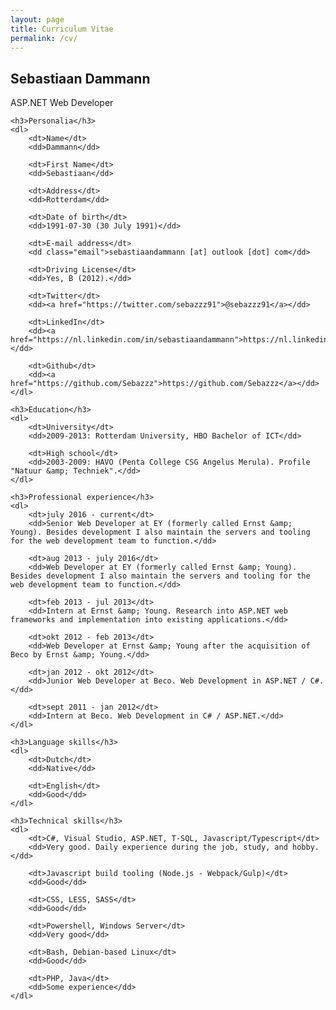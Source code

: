 ```yaml
---
layout: page
title: Curriculum Vitae
permalink: /cv/
---
```


<article id="cv-container">
    <h2>Sebastiaan Dammann</h2>
    <p class="sub">
        ASP.NET Web Developer
    </p>

    <h3>Personalia</h3>
    <dl>
        <dt>Name</dt>
        <dd>Dammann</dd>

        <dt>First Name</dt>
        <dd>Sebastiaan</dd>

        <dt>Address</dt>
        <dd>Rotterdam</dd>

        <dt>Date of birth</dt>
        <dd>1991-07-30 (30 July 1991)</dd>

        <dt>E-mail address</dt>
        <dd class="email">sebastiaandammann [at] outlook [dot] com</dd>

        <dt>Driving License</dt>
        <dd>Yes, B (2012).</dd>

        <dt>Twitter</dt>
        <dd><a href="https://twitter.com/sebazzz91">@sebazzz91</a></dd>

        <dt>LinkedIn</dt>
        <dd><a href="https://nl.linkedin.com/in/sebastiaandammann">https://nl.linkedin.com/in/sebastiaandammann</a></dd>

        <dt>Github</dt>
        <dd><a href="https://github.com/Sebazzz">https://github.com/Sebazzz</a></dd>
    </dl>

    <h3>Education</h3>
    <dl>
        <dt>University</dt>
        <dd>2009-2013: Rotterdam University, HBO Bachelor of ICT</dd>

        <dt>High school</dt>
        <dd>2003-2009: HAVO (Penta College CSG Angelus Merula). Profile "Natuur &amp; Techniek".</dd>
    </dl>

    <h3>Professional experience</h3>
    <dl>
        <dt>july 2016 - current</dt>
        <dd>Senior Web Developer at EY (formerly called Ernst &amp; Young). Besides development I also maintain the servers and tooling for the web development team to function.</dd>

        <dt>aug 2013 - july 2016</dt>
        <dd>Web Developer at EY (formerly called Ernst &amp; Young). Besides development I also maintain the servers and tooling for the web development team to function.</dd>

        <dt>feb 2013 - jul 2013</dt>
        <dd>Intern at Ernst &amp; Young. Research into ASP.NET web frameworks and implementation into existing applications.</dd>

        <dt>okt 2012 - feb 2013</dt>
        <dd>Web Developer at Ernst &amp; Young after the acquisition of Beco by Ernst &amp; Young.</dd>

        <dt>jan 2012 - okt 2012</dt>
        <dd>Junior Web Developer at Beco. Web Development in ASP.NET / C#.</dd>

        <dt>sept 2011 - jan 2012</dt>
        <dd>Intern at Beco. Web Development in C# / ASP.NET.</dd>
    </dl>

    <h3>Language skills</h3>
    <dl>
        <dt>Dutch</dt>
        <dd>Native</dd>

        <dt>English</dt>
        <dd>Good</dd>
    </dl>

    <h3>Technical skills</h3>
    <dl>
        <dt>C#, Visual Studio, ASP.NET, T-SQL, Javascript/Typescript</dt>
        <dd>Very good. Daily experience during the job, study, and hobby.</dd>

        <dt>Javascript build tooling (Node.js - Webpack/Gulp)</dt>
        <dd>Good</dd>

        <dt>CSS, LESS, SASS</dt>
        <dd>Good</dd>

        <dt>Powershell, Windows Server</dt>
        <dd>Very good</dd>

        <dt>Bash, Debian-based Linux</dt>
        <dd>Good</dd>

        <dt>PHP, Java</dt>
        <dd>Some experience</dd>
    </dl>
</article>